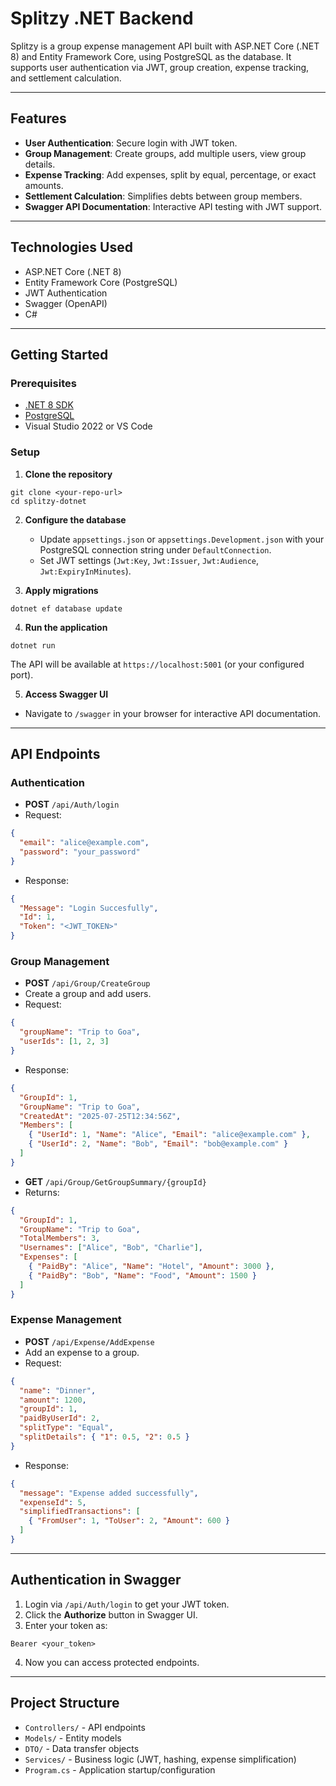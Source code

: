 ﻿# Splitzy .NET Backend

Splitzy is a group expense management API built with ASP.NET Core (.NET 8) and Entity Framework Core, using PostgreSQL as the database. It supports user authentication via JWT, group creation, expense tracking, and settlement calculation.

---

## Features

- **User Authentication**: Secure login with JWT token.
- **Group Management**: Create groups, add multiple users, view group details.
- **Expense Tracking**: Add expenses, split by equal, percentage, or exact amounts.
- **Settlement Calculation**: Simplifies debts between group members.
- **Swagger API Documentation**: Interactive API testing with JWT support.

---

## Technologies Used

- ASP.NET Core (.NET 8)
- Entity Framework Core (PostgreSQL)
- JWT Authentication
- Swagger (OpenAPI)
- C#

---

## Getting Started

### Prerequisites

- [.NET 8 SDK](https://dotnet.microsoft.com/download)
- [PostgreSQL](https://www.postgresql.org/download/)
- Visual Studio 2022 or VS Code

### Setup

1. **Clone the repository**
```
git clone <your-repo-url>
cd splitzy-dotnet
```

2. **Configure the database**
   - Update `appsettings.json` or `appsettings.Development.json` with your PostgreSQL connection string under `DefaultConnection`.
   - Set JWT settings (`Jwt:Key`, `Jwt:Issuer`, `Jwt:Audience`, `Jwt:ExpiryInMinutes`).

3. **Apply migrations**
```
dotnet ef database update
```

4. **Run the application**
```
dotnet run
```
The API will be available at `https://localhost:5001` (or your configured port).

5. **Access Swagger UI**
- Navigate to `/swagger` in your browser for interactive API documentation.

---

## API Endpoints

### Authentication

- **POST** `/api/Auth/login`
- Request:
 ```json
 {
   "email": "alice@example.com",
   "password": "your_password"
 }
 ```
- Response:
 ```json
 {
   "Message": "Login Succesfully",
   "Id": 1,
   "Token": "<JWT_TOKEN>"
 }
 ```

### Group Management

- **POST** `/api/Group/CreateGroup`
- Create a group and add users.
- Request:
 ```json
 {
   "groupName": "Trip to Goa",
   "userIds": [1, 2, 3]
 }
 ```
- Response:
 ```json
 {
   "GroupId": 1,
   "GroupName": "Trip to Goa",
   "CreatedAt": "2025-07-25T12:34:56Z",
   "Members": [
     { "UserId": 1, "Name": "Alice", "Email": "alice@example.com" },
     { "UserId": 2, "Name": "Bob", "Email": "bob@example.com" }
   ]
 }
 ```

- **GET** `/api/Group/GetGroupSummary/{groupId}`
- Returns:
 ```json
 {
   "GroupId": 1,
   "GroupName": "Trip to Goa",
   "TotalMembers": 3,
   "Usernames": ["Alice", "Bob", "Charlie"],
   "Expenses": [
     { "PaidBy": "Alice", "Name": "Hotel", "Amount": 3000 },
     { "PaidBy": "Bob", "Name": "Food", "Amount": 1500 }
   ]
 }
 ```

### Expense Management

- **POST** `/api/Expense/AddExpense`
- Add an expense to a group.
- Request:
 ```json
 {
   "name": "Dinner",
   "amount": 1200,
   "groupId": 1,
   "paidByUserId": 2,
   "splitType": "Equal",
   "splitDetails": { "1": 0.5, "2": 0.5 }
 }
 ```
- Response:
 ```json
 {
   "message": "Expense added successfully",
   "expenseId": 5,
   "simplifiedTransactions": [
     { "FromUser": 1, "ToUser": 2, "Amount": 600 }
   ]
 }
 ```

---

## Authentication in Swagger

1. Login via `/api/Auth/login` to get your JWT token.
2. Click the **Authorize** button in Swagger UI.
3. Enter your token as:
```
Bearer <your_token>
```
4. Now you can access protected endpoints.

---

## Project Structure

- `Controllers/` - API endpoints
- `Models/` - Entity models
- `DTO/` - Data transfer objects
- `Services/` - Business logic (JWT, hashing, expense simplification)
- `Program.cs` - Application startup/configuration